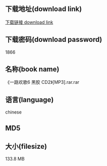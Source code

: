 ## 下载地址(download link)
[下载链接 download link](https://tutu365.netlify.app/?s=%E3%80%8A%E4%B8%80%E8%B7%AF%E6%AC%A2%E6%AD%8C6+%E9%BB%91%E8%83%B6+CD2%E3%80%8B%5BMP3%5D.rar)

## 下载密码(download password)
1866

## 名称(book name)
《一路欢歌6 黑胶 CD2》[MP3].rar.rar

## 语言(language)
chinese

## MD5


## 大小(filesize)
133.8 MB
